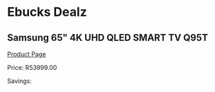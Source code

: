 
# Ebucks Dealz
## Samsung 65" 4K UHD QLED SMART TV Q95T
[Product Page](https://www.ebucks.com/web/shop/productSelected.do?prodId=1040202156&catId=363628796)

Price: R53999.00

Savings: 


	